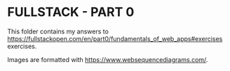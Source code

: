 # FULLSTACK - PART 0

This folder contains my answers to https://fullstackopen.com/en/part0/fundamentals_of_web_apps#exercises exercises.

Images are formatted with https://www.websequencediagrams.com/.
